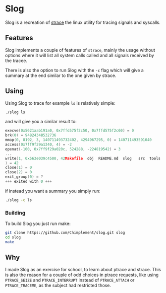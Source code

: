 # Slog
Slog is a recreation of [strace](https://strace.io/) the linux utility for tracing signals and syscalls.

## Features
Slog implements a couple of features of `strace`, mainly the usage without options where it will list all system calls called and all signals received by the tracee.

There is also the option to run Slog with the `-c` flag which will give a summary at the end similar to the one given by strace.

## Using
Using Slog to trace for example `ls` is relatively simple:
```bash
./slog ls
```
and will give you a similar result to:
```c
execve(0x5621aab191a0, 0x7ffd575f2c50, 0x7ffd575f2c60) = 0
brk(0) = 94824348532736
mmap(0, 8192, 3, 140711493732402, 4294967295, 0) = 140711493591040
access(0x7ff9f29a1340, 4) = -2
openat(-100, 0x7ff9f29a020c, 524288, -224819542) = 3
...
write(1, 0x563e039c4500, 42Makefile  obj  README.md  slog	src  tools
) = 42
close(1) = 0
close(2) = 0
exit_group(0) = ?
+++ exited with 0 +++
```
if instead you want a summary you simply run:
```bash
./slog -c ls
```

### Building
To build Slog you just run make:
```bash
git clone https://github.com/Chimplement/slog.git slog
cd slog
make
```

## Why
I made Slog as an exercise for school, to learn about ptrace and strace. This is also the reason for a couple of odd choices in ptrace requests, like using `PTRACE_SEIZE` and `PTRACE_INTERRUPT` instead of `PTRACE_ATTACH` or `PTRACE_TRACEME`, as the subject had restricted those.